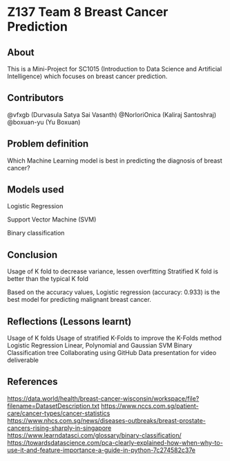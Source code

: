 # Z137 Team 8 Breast Cancer Prediction

## About
This is a Mini-Project for SC1015 (Introduction to Data Science and Artificial Intelligence) which focuses on breast cancer prediction. 

## Contributors 
@vfxgb (Durvasula Satya Sai Vasanth)
@NorloriOnica (Kaliraj Santoshraj)
@boxuan-yu (Yu Boxuan)

## Problem definition
Which Machine Learning model is best in predicting the diagnosis of breast cancer?

## Models used
Logistic Regression

Support Vector Machine (SVM)

Binary classification 

## Conclusion
Usage of K fold to decrease variance, lessen overfitting 
Stratified K fold is better than the typical K fold 

Based on the accuracy values, Logistic regression (accuracy: 0.933) is the best model for predicting malignant breast cancer.

## Reflections (Lessons learnt)
Usage of K folds 
Usage of stratified K-Folds to improve the K-Folds method 
Logistic Regression 
Linear, Polynomial and Gaussian SVM 
Binary Classification tree
Collaborating using GitHub
Data presentation for video deliverable

## References 
https://data.world/health/breast-cancer-wisconsin/workspace/file?filename=DatasetDescription.txt
https://www.nccs.com.sg/patient-care/cancer-types/cancer-statistics 
https://www.nhcs.com.sg/news/diseases-outbreaks/breast-prostate-cancers-rising-sharply-in-singapore 
https://www.learndatasci.com/glossary/binary-classification/ 
https://towardsdatascience.com/pca-clearly-explained-how-when-why-to-use-it-and-feature-importance-a-guide-in-python-7c274582c37e
